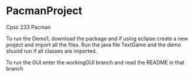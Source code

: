 # PacmanProject
Cpsc 233 Pacman

To run the Demo1, download the package and if using eclipse
create a new project and import all the files. Run the java file 
TextGame and the demo shuold run if all classes are imported.

To run the GUI enter the workingGUI branch and read the README in that branch
